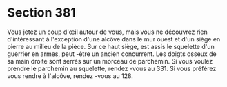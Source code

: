 # Section 381

Vous jetez un coup d'œil autour de vous, mais vous ne découvrez rien d'intéressant à
l'exception d'une alcôve dans le mur ouest et d'un siège en pierre au milieu de la pièce.
Sur ce haut siège, est assis le squelette d'un guerrier en armes, peut -être un ancien
concurrent.
Les doigts osseux de sa main droite sont serrés sur un morceau de parchemin. Si vous
voulez prendre le parchemin au squelette, rendez -vous au 331. Si vous préférez vous
rendre à l'alcôve, rendez -vous au 128.